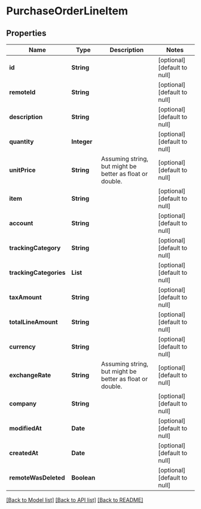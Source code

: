 # PurchaseOrderLineItem
## Properties

| Name | Type | Description | Notes |
|------------ | ------------- | ------------- | -------------|
| **id** | **String** |  | [optional] [default to null] |
| **remoteId** | **String** |  | [optional] [default to null] |
| **description** | **String** |  | [optional] [default to null] |
| **quantity** | **Integer** |  | [optional] [default to null] |
| **unitPrice** | **String** | Assuming string, but might be better as float or double. | [optional] [default to null] |
| **item** | **String** |  | [optional] [default to null] |
| **account** | **String** |  | [optional] [default to null] |
| **trackingCategory** | **String** |  | [optional] [default to null] |
| **trackingCategories** | **List** |  | [optional] [default to null] |
| **taxAmount** | **String** |  | [optional] [default to null] |
| **totalLineAmount** | **String** |  | [optional] [default to null] |
| **currency** | **String** |  | [optional] [default to null] |
| **exchangeRate** | **String** | Assuming string, but might be better as float or double. | [optional] [default to null] |
| **company** | **String** |  | [optional] [default to null] |
| **modifiedAt** | **Date** |  | [optional] [default to null] |
| **createdAt** | **Date** |  | [optional] [default to null] |
| **remoteWasDeleted** | **Boolean** |  | [optional] [default to null] |

[[Back to Model list]](../README.md#documentation-for-models) [[Back to API list]](../README.md#documentation-for-api-endpoints) [[Back to README]](../README.md)

